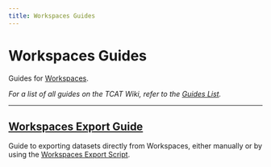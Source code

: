 ```yaml
---
title: Workspaces Guides
---
```


# Workspaces Guides

Guides for [Workspaces](../index.md).

_For a list of all guides on the TCAT Wiki, refer to the [Guides List](../../../../guides/index.md)._

---

## [Workspaces Export Guide](workspaces-export.md)

Guide to exporting datasets directly from Workspaces, either manually or by using the [Workspaces Export Script](https://github.com/TaskarCenterAtUW/tdei-tools/blob/main/utilities/workspaces-export.ps1).
